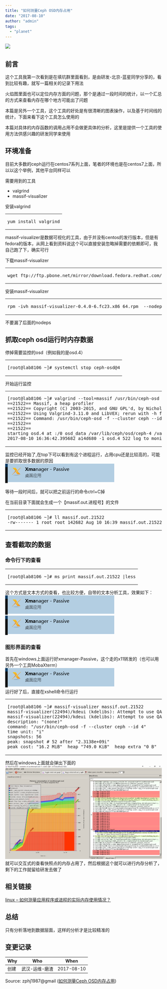 ```yaml
---
title: "如何测量Ceph OSD内存占用"
date: "2017-08-10"
author: "admin"
tags: 
  - "planet"
---
```


  
![](images/newmemory.png)  

## 前言

这个工具我第一次看到是在填坑群里面看到，是由研发-北京-蓝星同学分享的，看到比较有趣，就写一篇相关的记录下用法

火焰图里面也可以定位内存方面的问题，那个是通过一段时间的统计，以一个汇总的方式来查看内存在哪个地方可能出了问题  
  
本篇是另外一个工具，这个工具的好处是有很清晰的图表操作，以及基于时间线的统计，下面来看下这个工具怎么使用的

本篇对具体的内存函数的调用占用不会做更具体的分析，这里是提供一个工具的使用方法供感兴趣的研发同学来使用

## 环境准备

目前大多数的ceph运行在centos7系列上面，笔者的环境也是在centos7上面，所以以这个举例，其他平台同样可以

需要用到的工具

- valgrind
- massif-visualizer

安装valgrind  

<table><tbody><tr><td class="code"><pre><span class="line">yum install valgrind</span><br></pre></td></tr></tbody></table>

massif-visualizer是数据可视化的工具，由于并没有centos的发行版本，但是有fedora的版本，从网上看到资料说这个可以直接安装忽略掉需要的依赖即可，我自己跑了下，确实可行

下载massif-visualizer  

<table><tbody><tr><td class="code"><pre><span class="line">wget ftp://ftp.pbone.net/mirror/download.fedora.redhat.com/pub/fedora/linux/releases/<span class="number">23</span>/Everything/x86_64/os/Packages/m/massif-visualizer-<span class="number">0.4</span>.<span class="number">0</span>-<span class="number">6</span>.fc23.x86_64.rpm</span><br></pre></td></tr></tbody></table>

安装massif-visualizer  

<table><tbody><tr><td class="code"><pre><span class="line">rpm -ivh massif-visualizer-<span class="number">0.4</span>.<span class="number">0</span>-<span class="number">6</span>.fc23.x86_64.rpm  --nodeps</span><br></pre></td></tr></tbody></table>

不要漏了后面的nodeps

## 抓取ceph osd运行时内存数据

停掉需要监控的osd（例如我的是osd.4）  

<table><tbody><tr><td class="code"><pre><span class="line">[root@lab8106 ~]<span class="comment"># systemctl stop ceph-osd@4</span></span><br></pre></td></tr></tbody></table>

开始运行监控  

<table><tbody><tr><td class="code"><pre><span class="line">[root@lab8106 ~]<span class="comment"># valgrind --tool=massif /usr/bin/ceph-osd -f --cluster ceph --id 4 --setuser ceph --setgroup ceph</span></span><br><span class="line">==<span class="number">21522</span>== Massif, a heap profiler</span><br><span class="line">==<span class="number">21522</span>== Copyright (C) <span class="number">2003</span>-<span class="number">2015</span>, and GNU GPL<span class="string">'d, by Nicholas Nethercote</span><br><span class="line">==21522== Using Valgrind-3.11.0 and LibVEX; rerun with -h for copyright info</span><br><span class="line">==21522== Command: /usr/bin/ceph-osd -f --cluster ceph --id 4 --setuser ceph --setgroup ceph</span><br><span class="line">==21522== </span><br><span class="line">==21522== </span><br><span class="line">starting osd.4 at :/0 osd_data /var/lib/ceph/osd/ceph-4 /var/lib/ceph/osd/ceph-4/journal</span><br><span class="line">2017-08-10 16:36:42.395682 a14d680 -1 osd.4 522 log_to_monitors {default=true}</span></span><br></pre></td></tr></tbody></table>

监控已经开始了,在top下可以看到有这个进程运行，占用cpu还是比较高的，可能是要抓取很多数据的原因  
![valtop](images/image.png)

等待一段时间后，就可以把之前运行的命令ctrl+C掉

在当前目录下面就会生成一个【massif.out.进程号】的文件  

<table><tbody><tr><td class="code"><pre><span class="line">[root@lab8106 ~]<span class="comment"># ll massif.out.21522 </span></span><br><span class="line">-rw------- <span class="number">1</span> root root <span class="number">142682</span> Aug <span class="number">10</span> <span class="number">16</span>:<span class="number">39</span> massif.out.<span class="number">21522</span></span><br></pre></td></tr></tbody></table>

## 查看截取的数据

### 命令行下的查看

<table><tbody><tr><td class="code"><pre><span class="line">[root@lab8106 ~]<span class="comment"># ms_print massif.out.21522 |less</span></span><br></pre></td></tr></tbody></table>

这个方式是文本方式的查看，也比较方便，自带的文本分析工具，效果如下：  
![image.png-38kB](images/image.png)  
![image.png-94.6kB](images/image.png)

### 图形界面的查看

首先在windows上面运行好xmanager-Passive，这个走的x11转发的（也可以用另外一个工具MobaXterm）  
![image.png-4.4kB](images/image.png)  
运行好了后，直接在xshell命令行运行  

<table><tbody><tr><td class="code"><pre><span class="line">[root@lab8106 ~]<span class="comment"># massif-visualizer massif.out.21522 </span></span><br><span class="line">massif-visualizer(<span class="number">22494</span>)/kdeui (kdelibs): Attempt to use QAction <span class="string">"toggleDataTree"</span> with KXMLGUIFactory! </span><br><span class="line">massif-visualizer(<span class="number">22494</span>)/kdeui (kdelibs): Attempt to use QAction <span class="string">"toggleAllocators"</span> with KXMLGUIFactory! </span><br><span class="line">description: <span class="string">"(none)"</span> </span><br><span class="line"><span class="built_in">command</span>: <span class="string">"/usr/bin/ceph-osd -f --cluster ceph --id 4"</span> </span><br><span class="line">time unit: <span class="string">"i"</span> </span><br><span class="line">snapshots: <span class="number">56</span> </span><br><span class="line">peak: snapshot <span class="comment"># 52 after "2.3138e+09i" </span></span><br><span class="line">peak cost: <span class="string">"16.2 MiB"</span>  heap <span class="string">"749.0 KiB"</span>  heap extra <span class="string">"0 B"</span>  stacks</span><br></pre></td></tr></tbody></table>

然后在windows上面就会弹出下面的  
![osdmem.png-282kB](images/osdmem.png)  
就可以交互式的查看快照点的内存占用了，然后根据这个就可以进行内存分析了，剩下的工作就留给研发去做了

## 相关链接

[linux – 如何测量应用程序或进程的实际内存使用情况？](https://codeday.me/bug/20170415/1699.html)

## 总结

只有分析落地到数据层面，这样的分析才是比较精准的

## 变更记录

| Why | Who | When |
| --- | --- | --- |
| 创建 | 武汉-运维-磨渣 | 2017-08-10 |

Source: zphj1987@gmail ([如何测量Ceph OSD内存占用](http://www.zphj1987.com/2017/08/10/how-to-get-Ceph-OSD-mem-used/))
